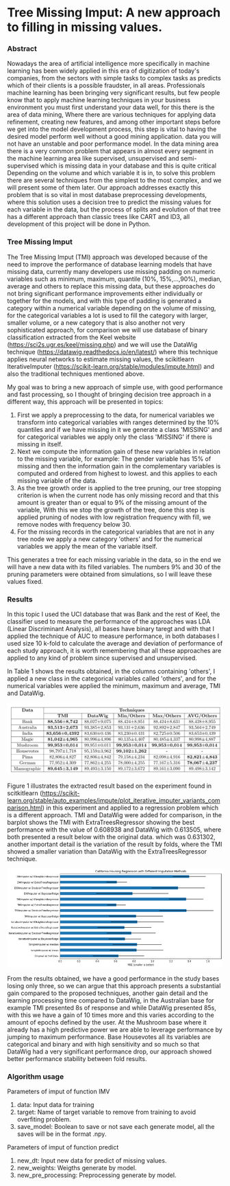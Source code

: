 # Tree Missing Imput: A new approach to filling in missing values.

### Abstract
Nowadays the area of artificial intelligence more specifically in machine learning has been widely applied in this era of digitization of today's companies, from the sectors with simple tasks to complex tasks as predicts which of their clients is a possible fraudster, in all areas. Professionals machine learning has been bringing very significant results, but few people know that to apply machine learning techniques in your business environment you must first understand your data well, for this there is the area of data mining, Where there are various techniques for applying data refinement, creating new features, and among other important steps before we get into the model development process, this step is vital to having the desired model perform well without a good mining application. data you will not have an unstable and poor performance model. In the data mining area there is a very common problem that appears in almost every segment in the machine learning area like supervised, unsupervised and semi-supervised which is missing data in your database and this is quite critical Depending on the volume and which variable it is in, to solve this problem there are several techniques from the simplest to the most complex, and we will present some of them later. Our approach addresses exactly this problem that is so vital in most database preprocessing developments, where this solution uses a decision tree to predict the missing values ​​for each variable in the data, but the process of splits and evolution of that tree has a different approach than classic trees like CART and ID3, all development of this project will be done in Python.

### Tree Missing Imput

The Tree Missing Imput (TMI) approach was developed because of the need to improve the performance of database learning models that have missing data, currently many developers use missing padding on numeric variables such as minimum, maximum, quantile (10%, 15%,...,90%), median, average and others to replace this missing data, but these approaches do not bring significant performance improvements either individually or together for the models, and with this type of padding is generated a category within a numerical variable depending on the volume of missing, for the categorical variables a lot is used to fill the category with larger, smaller volume, or a new category that is also another not very sophisticated approach, for comparison we will use database of binary classification extracted from the Keel website (https://sci2s.ugr.es/keel/missing.php) and we will use the DataWig technique (https://datawig.readthedocs.io/en/latest/) where this technique applies neural networks to estimate missing values, the scikitlearn IterativeImputer (https://scikit-learn.org/stable/modules/impute.html) and also the traditional techniques mentioned above.

My goal was to bring a new approach of simple use, with good performance and fast processing, so I thought of bringing decision tree approach in a different way, this approach will be presented in topics:

<ol>
<li>First we apply a preprocessing to the data, for numerical variables we transform into categorical variables with ranges determined by the 10% quantiles and if we have missing in it we generate a class 'MISSING' and for categorical variables we apply only the class 'MISSING' if there is missing in itself.</li>
<li>Next we compute the information gain of these new variables in relation to the missing variable, for example: The gender variable has 15% of missing and then the information gain in the complementary variables is computed and ordered from highest to lowest. and this applies to each missing variable of the data.</li>
<li>As the tree growth order is applied to the tree pruning, our tree stopping criterion is when the current node has only missing record and that this amount is greater than or equal to 9% of the missing amount of the variable, With this we stop the growth of the tree, done this step is applied pruning of nodes with low registration frequency with fill, we remove nodes with frequency below 30.</li>
<li>For the missing records in the categorical variables that are not in any tree node we apply a new category 'others' and for the numerical variables we apply the mean of the variable itself.</li>
</ol>

This generates a tree for each missing variable in the data, so in the end we will have a new data with its filled variables. The numbers 9% and 30 of the pruning parameters were obtained from simulations, so I will leave these values fixed.

### Results

In this topic I used the UCI database that was Bank and the rest of Keel, the classifier used to measure the performance of the approaches was LDA (Linear Discriminant Analysis), all bases have binary taregt and with that I applied the technique of AUC to measure performance, in both databases I used size 10 k-fold to calculate the average and deviation of performance of each study approach, it is worth remembering that all these approaches are applied to any kind of problem since supervised and unsupervised.

In Table 1 shows the results obtained, in the columns containing 'others', I applied a new class in the categorical variables called 'others', and for the numerical variables were applied the minimum, maximum and average, TMI and DataWig.

![alt text](table_result.png "Table 1 - Results obtained by fold.")

Figure 1 illustrates the extracted result based on the experiment found in scitkitlearn (https://scikit-learn.org/stable/auto_examples/impute/plot_iterative_imputer_variants_comparison.html) in this experiment and applied to a regression problem which is a different approach. TMI and DataWig were added for comparison, in the barplot shows the TMI with ExtraTreesRegressor showing the best performance with the value of 0.608938 and DataWig with 0.613505, where both presented a result below with the original data. which was 0.631302, another important detail is the variation of the result by folds, where the TMI showed a smaller variation than DataWig with the ExtraTreesRegressor technique.

![alt text](image_result.png "Figure 1 - Comparions by models to each technique of study.")

From the results obtained, we have a good performance in the study bases losing only three, so we can argue that this approach presents a substantial gain compared to the proposed techniques, another gain detail and the learning processing time compared to DataWig, in the Australian base for example TMI presented 8s of response and while DataWig presented 85s, with this we have a gain of 10 times more and this varies according to the amount of epochs defined by the user.
At the Mushroom base where it already has a high predictive power we are able to leverage performance by jumping to maximum performance. Base Housevotes all its variables are categorical and binary and with high sensitivity and so much so that DataWig had a very significant performance drop, our approach showed better performance stability between fold results.

### Algorithm usage
Parameters of imput of function IMV
<ol>
<li>data: Input data for training</li>
<li>target: Name of target variable to remove from training to avoid overfiting problem.</li>
<li>save_model: Boolean to save or not save each generate model, all the saves will be in the format .npy.</li>
</ol>

Parameters of imput of function predict

<ol>
<li>new_dt: Input new data for predict of missing values.</li>
<li>new_weights: Weigths generate by model.</li>
<li>new_pre_processing: Preprocessing generate by model.</li>
</ol>

